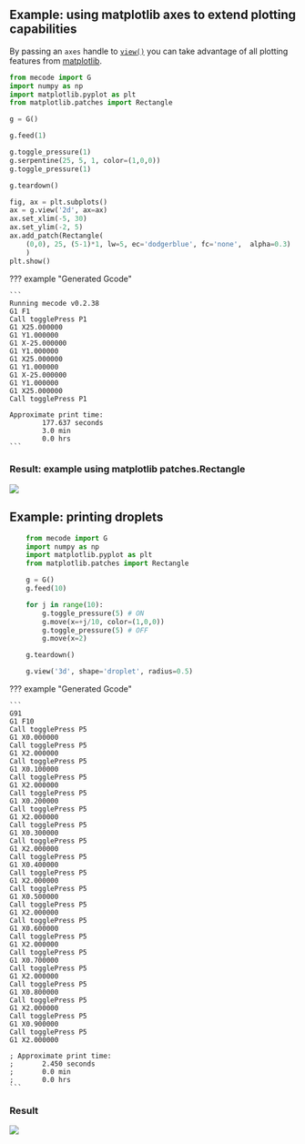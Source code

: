 ## Example: using matplotlib axes to extend plotting capabilities

By passing an `axes` handle to [`view()`](../api-reference/mecode.md/#mecode.main.G.view) you can take advantage of all plotting features from [matplotlib](https://matplotlib.org).

```python
from mecode import G
import numpy as np
import matplotlib.pyplot as plt
from matplotlib.patches import Rectangle

g = G()

g.feed(1)

g.toggle_pressure(1)
g.serpentine(25, 5, 1, color=(1,0,0))
g.toggle_pressure(1)

g.teardown()

fig, ax = plt.subplots()
ax = g.view('2d', ax=ax)
ax.set_xlim(-5, 30)
ax.set_ylim(-2, 5)
ax.add_patch(Rectangle(
    (0,0), 25, (5-1)*1, lw=5, ec='dodgerblue', fc='none',  alpha=0.3)
    )
plt.show()
```


??? example "Generated Gcode"

    ```
    Running mecode v0.2.38
    G1 F1
    Call togglePress P1
    G1 X25.000000
    G1 Y1.000000
    G1 X-25.000000
    G1 Y1.000000
    G1 X25.000000
    G1 Y1.000000
    G1 X-25.000000
    G1 Y1.000000
    G1 X25.000000
    Call togglePress P1

    Approximate print time: 
            177.637 seconds 
            3.0 min 
            0.0 hrs
    ```

### Result: example using matplotlib patches.Rectangle 
![](../assets/images/visualization_example.png)

## Example: printing droplets
```python
    from mecode import G
    import numpy as np
    import matplotlib.pyplot as plt
    from matplotlib.patches import Rectangle

    g = G()
    g.feed(10)

    for j in range(10):
        g.toggle_pressure(5) # ON
        g.move(x=+j/10, color=(1,0,0))
        g.toggle_pressure(5) # OFF
        g.move(x=2)

    g.teardown()

    g.view('3d', shape='droplet', radius=0.5)

```

??? example "Generated Gcode"

    ```
    G91
    G1 F10
    Call togglePress P5
    G1 X0.000000
    Call togglePress P5
    G1 X2.000000
    Call togglePress P5
    G1 X0.100000
    Call togglePress P5
    G1 X2.000000
    Call togglePress P5
    G1 X0.200000
    Call togglePress P5
    G1 X2.000000
    Call togglePress P5
    G1 X0.300000
    Call togglePress P5
    G1 X2.000000
    Call togglePress P5
    G1 X0.400000
    Call togglePress P5
    G1 X2.000000
    Call togglePress P5
    G1 X0.500000
    Call togglePress P5
    G1 X2.000000
    Call togglePress P5
    G1 X0.600000
    Call togglePress P5
    G1 X2.000000
    Call togglePress P5
    G1 X0.700000
    Call togglePress P5
    G1 X2.000000
    Call togglePress P5
    G1 X0.800000
    Call togglePress P5
    G1 X2.000000
    Call togglePress P5
    G1 X0.900000
    Call togglePress P5
    G1 X2.000000

    ; Approximate print time:
    ;       2.450 seconds
    ;       0.0 min
    ;       0.0 hrs
    ```
### Result
![](../assets/images/droplet_example.jpg)